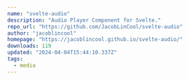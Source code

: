 ```yaml
---
name: "svelte-audio"
description: "Audio Player Component for Svelte."
repo_url: "https://github.com/JacobLinCool/svelte-audio"
author: "jacoblincool"
homepage: "https://jacoblincool.github.io/svelte-audio/"
downloads: 119
updated: "2024-04-04T15:44:10.337Z"
tags: 
  - media
---
```

